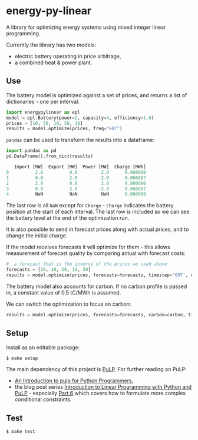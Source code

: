 # energy-py-linear

A library for optimizing energy systems using mixed integer linear programming.

Currently the library has two models: 
- electric battery operating in price arbitrage,
- a combined heat & power plant.


## Use

The battery model is optimized against a set of prices, and returns a list of dictionaries - one per interval:

```python
import energypylinear as epl
model = epl.Battery(power=2, capacity=4, efficiency=1.0)
prices = [10, 50, 10, 50, 10]
results = model.optimize(prices, freq="60T")
```

`pandas` can be used to transform the results into a dataframe:

```python
import pandas as pd
pd.DataFrame().from_dict(results)

   Import [MW]  Export [MW]  Power [MW]  Charge [MWh]
0          2.0          0.0         2.0      0.000000
1          0.0          2.0        -2.0      0.066667
2          2.0          0.0         2.0      0.000000
3          0.0          2.0        -2.0      0.066667
4          NaN          NaN         NaN      0.000000
```

The last row is all `NaN` except for `Charge` - `Charge` indicates the battery position at the start of each interval.  The last row is included so we can see the battery level at the end of the optimization run.

It is also possible to send in forecast prices along with actual prices, and to change the initial charge.

If the model receives forecasts it will optimize for them - this allows measurement of forecast quality by comparing actual with forecast costs:

```python
#  a forecast that is the inverse of the prices we used above
forecasts = [50, 10, 50, 10, 50]
results = model.optimize(prices, forecasts=forecasts, timestep='60T', objective='forecasts')
```

The battery model also accounts for carbon.  If no carbon profile is passed in, a constant value of 0.5 tC/MWh is assumed.

We can switch the optimization to focus on carbon:

```python
results = model.optimize(prices, forecasts=forecasts, carbon=carbon, timestep="60T", objective='carbon')
```


## Setup

Install as an editable package:

```bash
$ make setup
```

The main dependency of this project is [PuLP](https://github.com/coin-or/pulp).  For further reading on PuLP:

- [An Introduction to pulp for Python Programmers](https://projects.coin-or.org/PuLP/export/330/trunk/doc/KPyCon2009/PulpForPythonProgrammers.pdf),
- the blog post series [Introduction to Linear Programming with Python and PuLP](http://benalexkeen.com/linear-programming-with-python-and-pulp/) - especially [Part 6](http://benalexkeen.com/linear-programming-with-python-and-pulp-part-6/) which covers how to formulate more complex conditional constraints.


## Test

```bash
$ make test
```
